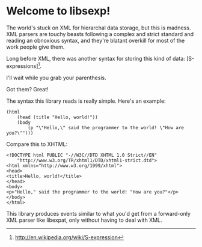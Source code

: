 # Welcome to libsexp!

The world's stuck on XML for hierarchal data storage, but this is madness. XML parsers are touchy beasts following a complex and strict standard and reading an obnoxious syntax, and they're blatant overkill for most of the work people give them.

Long before XML, there was another syntax for storing this kind of data: [S-expressions][^1].

I'll wait while you grab your parenthesis.

Got them? Great!

The syntax this library reads is really simple. Here's an example:

    (html    	(head (title "Hello, world!"))    	(body    		(p "\"Hello,\" said the programmer to the world! \"How are you?\"")))

Compare this to XHTML:

    <!DOCTYPE html PUBLIC "-//W3C//DTD XHTML 1.0 Strict//EN"        "http://www.w3.org/TR/xhtml1/DTD/xhtml1-strict.dtd">    <html xmlns="http://www.w3.org/1999/xhtml">    <head>    <title>Hello, world!</title>    </head>    <body>    <p>"Hello," said the programmer to the world! "How are you?"</p>    </body>    </html>

This library produces events similar to what you'd get from a forward-only XML parser like libexpat, only without having to deal with XML.

[^1]: http://en.wikipedia.org/wiki/S-expression

